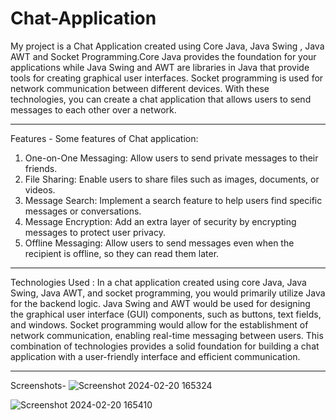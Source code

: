 # Chat-Application
My project is a Chat Application created using Core Java, Java Swing , Java AWT and Socket Programming.Core Java provides the foundation for your applications while Java Swing and AWT are libraries in Java that provide tools for creating graphical user interfaces. Socket programming is used for network communication between different devices. With these technologies, you can create a chat application that allows users to send messages to each other over a network. 

-------------------------------------------------------------------------------------------------------------------------------------------------------------------------------

Features -
Some features of Chat application:
1. One-on-One Messaging: Allow users to send private messages to their friends.
2. File Sharing: Enable users to share files such as images, documents, or videos.
3. Message Search: Implement a search feature to help users find specific messages or conversations.
4. Message Encryption: Add an extra layer of security by encrypting messages to protect user privacy.
5. Offline Messaging: Allow users to send messages even when the recipient is offline, so they can read them later.

--------------------------------------------------------------------------------------------------------------------------------------------------------------------------------

Technologies Used :
In a chat application created using core Java, Java Swing, Java AWT, and socket programming, you would primarily utilize Java for the backend logic. Java Swing and AWT would be used for designing the graphical user interface (GUI) components, such as buttons, text fields, and windows. Socket programming would allow for the establishment of network communication, enabling real-time messaging between users. This combination of technologies provides a solid foundation for building a chat application with a user-friendly interface and efficient communication.

------------------------------------------------------------------------------------------------------------------------------------

Screenshots-
![Screenshot 2024-02-20 165324](https://github.com/Ashnikasharma/Chat-Application/assets/145584301/5efe1ffb-90bd-47c4-a174-231bc533a5c5)


![Screenshot 2024-02-20 165410](https://github.com/Ashnikasharma/Chat-Application/assets/145584301/9c4acd05-05d7-40de-a03f-a9947be39d3d)




